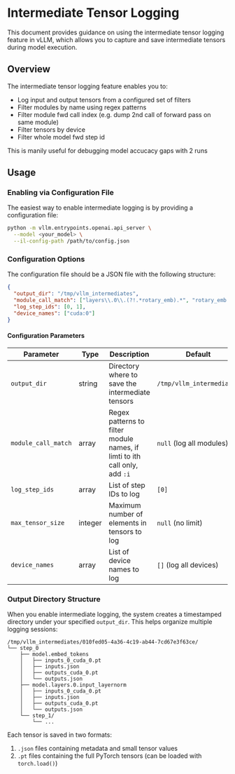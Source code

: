 # Intermediate Tensor Logging

This document provides guidance on using the intermediate tensor logging feature in vLLM, which allows you to capture and save intermediate tensors during model execution.

## Overview

The intermediate tensor logging feature enables you to:

- Log input and output tensors from a configured set of filters
- Filter modules by name using regex patterns
- Filter module fwd call index (e.g. dump 2nd call of forward pass on same module)
- Filter tensors by device
- Filter whole model fwd step id


This is manily useful for debugging model accucacy gaps with 2 runs


## Usage

### Enabling via Configuration File

The easiest way to enable intermediate logging is by providing a configuration file:

```bash
python -m vllm.entrypoints.openai.api_server \
  --model <your_model> \
  --il-config-path /path/to/config.json
```

### Configuration Options

The configuration file should be a JSON file with the following structure:

```json
{
  "output_dir": "/tmp/vllm_intermediates",
  "module_call_match": ["layers\\.0\\.(?!.*rotary_emb).*", "rotary_emb:0", "embed_tokens", "model\\.norm"],
  "log_step_ids": [0, 1],
  "device_names": ["cuda:0"]
}
```

#### Configuration Parameters

| Parameter | Type | Description | Default |
|-----------|------|-------------|---------|
| `output_dir` | string | Directory where to save the intermediate tensors | `/tmp/vllm_intermediates` |
| `module_call_match` | array | Regex patterns to filter module names, if limti to ith call only, add `:i` | `null` (log all modules) |
| `log_step_ids` | array | List of step IDs to log | `[0]` |
| `max_tensor_size` | integer | Maximum number of elements in tensors to log | `null` (no limit) |
| `device_names` | array | List of device names to log | `[]` (log all devices) |

### Output Directory Structure

When you enable intermediate logging, the system creates a timestamped directory under your specified `output_dir`. This helps organize multiple logging sessions:

```
/tmp/vllm_intermediates/010fed05-4a36-4c19-ab44-7cd67e3f63ce/
└── step_0
    ├── model.embed_tokens
    │   ├── inputs_0_cuda_0.pt
    │   ├── inputs.json
    │   ├── outputs_cuda_0.pt
    │   └── outputs.json
    ├── model.layers.0.input_layernorm
    │   ├── inputs_0_cuda_0.pt
    │   ├── inputs.json
    │   ├── outputs_cuda_0.pt
    │   └── outputs.json
    └── step_1/
        └── ...
```

Each tensor is saved in two formats:
1. `.json` files containing metadata and small tensor values
2. `.pt` files containing the full PyTorch tensors (can be loaded with `torch.load()`)
